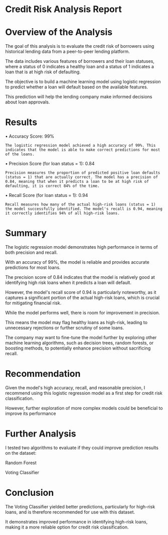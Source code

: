# Credit Risk Analysis Report

# Overview of the Analysis

The goal of this analysis is to evaluate the credit risk of borrowers using historical lending data from a peer-to-peer lending platform. 

The data includes various features of borrowers and their loan statuses, where a status of 0 indicates a healthy loan and a status of 1 indicates a loan that is at high risk of defaulting.

The objective is to build a machine learning model using logistic regression to predict whether a loan will default based on the available features. 

This prediction will help the lending company make informed decisions about loan approvals.

# Results

•	Accuracy Score: 99%

	The logistic regression model achieved a high accuracy of 99%. This indicates that the model is able to make correct predictions for most of the loans.
 
•	Precision Score (for loan status = 1): 0.84

	Precision measures the proportion of predicted positive loan defaults (status = 1) that are actually correct. The model has a precision of 0.84, meaning that when it predicts a loan to be at high risk of defaulting, it is correct 84% of the time.
 
•	Recall Score (for loan status = 1): 0.94

	Recall measures how many of the actual high-risk loans (status = 1) the model successfully identified. The model's recall is 0.94, meaning it correctly identifies 94% of all high-risk loans.
 
# Summary

The logistic regression model demonstrates high performance in terms of both precision and recall. 

With an accuracy of 99%, the model is reliable and provides accurate predictions for most loans. 

The precision score of 0.84 indicates that the model is relatively good at identifying high risk loans when it predicts a loan will default. 

However, the model's recall score of 0.94 is particularly noteworthy, as it captures a significant portion of the actual high-risk loans, which is crucial for mitigating financial risk.

While the model performs well, there is room for improvement in precision. 

This means the model may flag healthy loans as high-risk, leading to unnecessary rejections or further scrutiny of some loans. 

The company may want to fine-tune the model further by exploring other machine learning algorithms, such as decision trees, random forests, or boosting methods, to potentially enhance precision without sacrificing recall.

# Recommendation

Given the model's high accuracy, recall, and reasonable precision, I recommend using this logistic regression model as a first step for credit risk classification. 

However, further exploration of more complex models could be beneficial to improve its performance

# Further Analysis

I tested two algorithms to evaluate if they could improve prediction results on the dataset:

Random Forest

Voting Classifier

# Conclusion

The Voting Classifier yielded better predictions, particularly for high-risk loans, and is therefore recommended for use with this dataset. 

It demonstrates improved performance in identifying high-risk loans, making it a more reliable option for credit risk classification.

